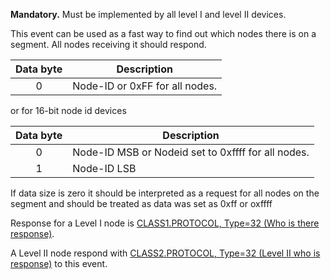**Mandatory.** Must be implemented by all level I and level II devices.

This event can be used as a fast way to find out which nodes there is on a segment. All nodes receiving it should respond. 

 | Data byte | Description | 
 | :---------: | ----------- | 
 | 0 | Node-ID or 0xFF for all nodes. | 

 or for 16-bit node id devices

 | Data byte | Description | 
 | :---------: | ----------- | 
 | 0 | Node-ID MSB or Nodeid set to 0xffff for all nodes. |
 | 1 | Node-ID LSB |
 
If data size is zero it should be interpreted as a request for all nodes on the segment and should be treated as data was set as 0xff or oxffff 

Response for a Level I node is [CLASS1.PROTOCOL, Type=32 (Who is there response)](./class1.prototocol.md#type32).
    
A Level II node respond with [CLASS2.PROTOCOL, Type=32 (Level II who is response)](./class2.protocol.md#type32) to this event.


